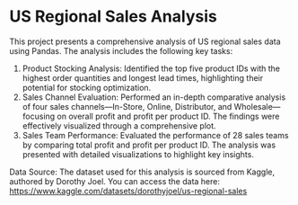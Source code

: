 # US Regional Sales Analysis

This project presents a comprehensive analysis of US regional sales data using Pandas. The analysis includes the following key tasks:

1. Product Stocking Analysis: Identified the top five product IDs with the highest order quantities and longest lead times, highlighting their potential for stocking optimization.
2. Sales Channel Evaluation: Performed an in-depth comparative analysis of four sales channels—In-Store, Online, Distributor, and Wholesale—focusing on overall profit and profit per product ID. The findings were effectively visualized through a comprehensive plot.
3. Sales Team Performance: Evaluated the performance of 28 sales teams by comparing total profit and profit per product ID. The analysis was presented with detailed visualizations to highlight key insights.

Data Source:
The dataset used for this analysis is sourced from Kaggle, authored by Dorothy Joel. 
You can access the data here: https://www.kaggle.com/datasets/dorothyjoel/us-regional-sales
